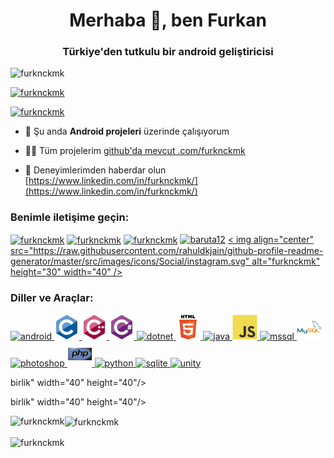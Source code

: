 <h1 align="center">Merhaba 👋, ben Furkan</h1>
<h3 align="center">Türkiye'den tutkulu bir android geliştiricisi</h3>

<p align="left"> <img src=" https://komarev.com/ghpvc/?username=furknckmk&label=Profile%20views&color=0e75b6&style=flat" alt="furknckmk" /> </p>

<p align="left"> <a href="https:/ /github.com/ryo-ma/github-profile-trophy"><img src="https://github-profile-trophy.vercel.app/?username=furknckmk" alt="furknckmk" /></a > </p>

<p align="left"> <a href="https://twitter.com/furknckmk" target="blank"><img src="https://img.shields.io/twitter /follow/furknckmk?logo=twitter&style=for-the-badge" alt="furknckmk" /></a> </p>

- 🔭 Şu anda **Android projeleri** üzerinde çalışıyorum

- 👨‍💻 Tüm projelerim [github'da mevcut .com/furknckmk](github.com/furknckmk)

- 📄 Deneyimlerimden haberdar olun [https://www.linkedin.com/in/furknckmk/](https://www.linkedin.com/in/furknckmk/)

<h3 align="left">Benimle iletişime geçin: </h3>
<p align="left">
<a href="https://codepen.io/furknckmk" target="blank"><img align="center" src="https://raw.githubusercontent .com/rahuldkjain/github-profile-readme-generator/master/src/images/icons/Social/codepen.svg" alt="furknckmk" height="30" width="40" /></a>
<a href="https://twitter.com/furknckmk" target="boş"><img align="center" src="https://raw.githubusercontent.com/rahuldkjain/github-profile-readme-generator/master /src/images/icons/Sosyal/twitter.svg" alt="furknckmk" height="30" width="40" /></a>
<a href="https://linkedin.com/in/furknckmk" target="boş"><img align="center" src="https://raw.githubusercontent.com/rahuldkjain/github-profile-readme -generator/master/src/images/icons/Social/linked-in-alt.svg" alt="furknckmk" height="30" width="40" /></a>
<a href="https:/ /fb.com/baruta12" target="boş"><img hizalama="merkez" src="https://raw.githubusercontent.com/rahuldkjain/github-profile-readme-generator/master/src/images/icons /Social/facebook.svg" alt="baruta12" height="30" width="40" /></a>
<a href="https://instagram.com/furknckmk" target="blank">< img align="center" src="https://raw.githubusercontent.com/rahuldkjain/github-profile-readme-generator/master/src/images/icons/Social/instagram.svg" alt="furknckmk" height="30" width="40" /></a>
</p >

<h3 align="left">Diller ve Araçlar:</h3>
<p align="left"> <a href="https://developer.android.com" target="_blank"> <img src="https://raw.githubusercontent.com/devicons/devicon/master/ simgeler/android/android-orijinal-wordmark.svg" alt="android" width="40" height="40"/> </a> <a href="https://www.cprogramming.com/" hedef ="_blank"> <img src="https://raw.githubusercontent.com/devicons/devicon/master/icons/c/c-original.svg" alt="c" width="40" height="40 "/> </a> <a href="https://www.w3schools.com/cpp/" target="_blank"> <img src="https://raw.githubusercontent.com/devicons/devicon/master/icons/cplusplus/cplusplus-original.svg" alt="cplusplus" width="40" height="40"/> </a> <a href="https://www. w3schools.com/cs/" target="_blank"> <img src="https://raw.githubusercontent.com/devicons/devicon/master/icons/csharp/csharp-original.svg" alt="csharp" genişlik ="40" height="40"/> </a> <a href="https://dotnet.microsoft.com/" target="_blank"> <img src="https://raw.githubusercontent. com/devicons/devicon/master/icons/dot-net/dot-net-original-wordmark.svg" alt="dotnet" width="40" height="40"/> </a> <a href=" https://www.w3.org/html/" target="_blank"> <img src="https://raw.githubusercontent.com/devicons/devicon/master/icons/html5/html5-original-wordmark.svg" alt="html5" genişlik ="40" height="40"/> </a> <a href="https://www.java.com" target="_blank"> <img src="https://raw.githubusercontent.com /devicons/devicon/master/icons/java/java-original.svg" alt="java" width="40" height="40"/> </a> <a href="https://developer.mozilla .org/en-US/docs/Web/JavaScript" target="_blank"> <img src="https://raw.githubusercontent.com/devicons/devicon/master/icons/javascript/javascript-original.svg" alt="javascript"width="40" height="40"/> </a> <a href="https://www.microsoft.com/en-us/sql-server" target="_blank"> <img src=" https://www.svgrepo.com/show/303229/microsoft-sql-server-logo.svg" alt="mssql" width="40" height="40"/> </a> <a href=" https://www.mysql.com/" target="_blank"> <img src="https://raw.githubusercontent.com/devicons/devicon/master/icons/mysql/mysql-original-wordmark.svg" alt="mysql" width="40" height="40"/> </a> <a href="https://www.photoshop.com/en" target="_blank"> <img src="https ://raw.githubusercontent.com/devicons/devicon/master/icons/photoshop/photoshop-line.svg" alt="photoshop" width="40" height="40"/> </a> <a href="https://www. php.net" target="_blank"> <img src="https://raw.githubusercontent.com/devicons/devicon/master/icons/php/php-original.svg" alt="php" width="40 " height="40"/> </a> <a href="https://www.python.org" target="_blank"> <img src="https://raw.githubusercontent.com/devicons/ devicon/master/icons/python/python-original.svg" alt="python" width="40" height="40"/> </a> <a href="https://www.sqlite.org/ " hedef="_blank"> <img src="https://www.vectorlogo.zone/logos/sqlite/sqlite-icon.svg" alt="sqlite" width="40" height="40"/> </a> <a href ="https://unity.com/" target="_blank"> <img src="https://www.vectorlogo.zone/logos/unity3d/unity3d-icon.svg" alt="unity" width=" 40" yükseklik="40"/> </a> </p>birlik" width="40" height="40"/> </a> </p>birlik" width="40" height="40"/> </a> </p>

<p><img align="left" src="https://github-readme-stats.vercel.app/api/top-langs?username=furknckmk&show_icons=true&locale=en&layout=compact" alt="furknckmk" /> </p>

<p> <img align="center" src="https://github-readme-stats.vercel.app/api?username=furknckmk&show_icons=true&locale=en" alt="furknckmk" /> </p>

<p><img align="center" src="https://github-readme-streak-stats.herokuapp.com/?user=furknckmk&" alt="furknckmk" /></p>
